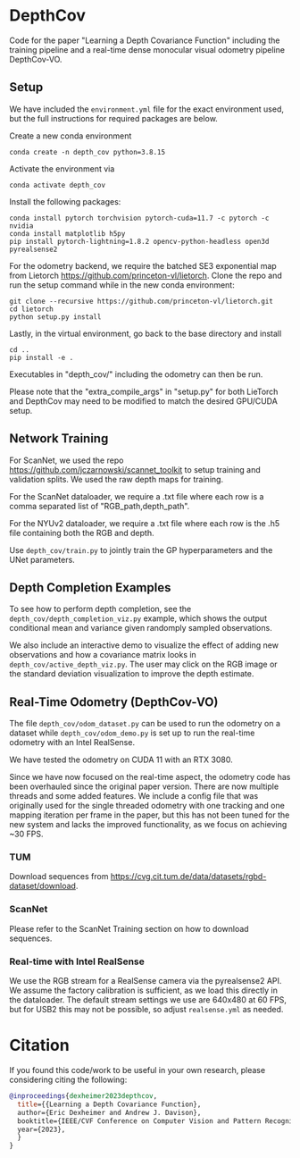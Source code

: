 
# DepthCov

Code for the paper "Learning a Depth Covariance Function" including the training pipeline and a real-time dense monocular visual odometry pipeline DepthCov-VO.

## Setup

We have included the ```environment.yml``` file for the exact environment used, but the full instructions for required packages are below.

Create a new conda environment
```
conda create -n depth_cov python=3.8.15
```

Activate the environment via
```
conda activate depth_cov
```

Install the following packages:
```
conda install pytorch torchvision pytorch-cuda=11.7 -c pytorch -c nvidia
conda install matplotlib h5py
pip install pytorch-lightning=1.8.2 opencv-python-headless open3d pyrealsense2 
```

For the odometry backend, we require the batched SE3 exponential map from Lietorch https://github.com/princeton-vl/lietorch.  Clone the repo and run the setup command while in the new conda environment:
```
git clone --recursive https://github.com/princeton-vl/lietorch.git
cd lietorch
python setup.py install
```

Lastly, in the virtual environment, go back to the base directory and install
``` 
cd ..
pip install -e . 
``` 
Executables in "depth_cov/" including the odometry can then be run.

Please note that the "extra_compile_args" in "setup.py" for both LieTorch and DepthCov may need to be modified to match the desired GPU/CUDA setup.

## Network Training

For ScanNet, we used the repo https://github.com/jczarnowski/scannet_toolkit to setup training and validation splits.  We used the raw depth maps for training.

For the ScanNet dataloader, we require a .txt file where each row is a comma separated list of "RGB_path,depth_path".  

For the NYUv2 dataloader, we require a .txt file where each row is the .h5 file containing both the RGB and depth. 

Use ```depth_cov/train.py``` to jointly train the GP hyperparameters and the UNet parameters.

## Depth Completion Examples

To see how to perform depth completion, see the ```depth_cov/depth_completion_viz.py``` example, which shows the output conditional mean and variance given randomply sampled observations.

We also include an interactive demo to visualize the effect of adding new observations and how a covariance matrix looks in ```depth_cov/active_depth_viz.py```.  The user may click on the RGB image or the standard deviation visualization to improve the depth estimate.

## Real-Time Odometry (DepthCov-VO)

The file ```depth_cov/odom_dataset.py``` can be used to run the odometry on a dataset while ```depth_cov/odom_demo.py``` is set up to run the real-time odometry with an Intel RealSense.  

We have tested the odometry on CUDA 11 with an RTX 3080.

Since we have now focused on the real-time aspect, the odometry code has been overhauled since the original paper version.  There are now multiple threads and some added features.  We include a config file that was originally used for the single threaded odometry with one tracking and one mapping iteration per frame in the paper, but this has not been tuned for the new system and lacks the improved functionality, as we focus on achieving ~30 FPS.  

### TUM

Download sequences from https://cvg.cit.tum.de/data/datasets/rgbd-dataset/download.

### ScanNet

Please refer to the ScanNet Training section on how to download sequences.

### Real-time with Intel RealSense

We use the RGB stream for a RealSense camera via the pyrealsense2 API.  We assume the factory calibration is sufficient, as we load this directly in the dataloader.  The default stream settings we use are 640x480 at 60 FPS, but for USB2 this may not be possible, so adjust ```realsense.yml``` as needed.


# Citation
If you found this code/work to be useful in your own research, please considering citing the following:
```bibtex
@inproceedings{dexheimer2023depthcov,
  title={{Learning a Depth Covariance Function},
  author={Eric Dexheimer and Andrew J. Davison},
  booktitle={IEEE/CVF Conference on Computer Vision and Pattern Recognition (CVPR).},
  year={2023},
  }
}
```
